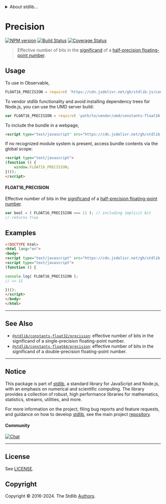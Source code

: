 <!--

@license Apache-2.0

Copyright (c) 2018 The Stdlib Authors.

Licensed under the Apache License, Version 2.0 (the "License");
you may not use this file except in compliance with the License.
You may obtain a copy of the License at

   http://www.apache.org/licenses/LICENSE-2.0

Unless required by applicable law or agreed to in writing, software
distributed under the License is distributed on an "AS IS" BASIS,
WITHOUT WARRANTIES OR CONDITIONS OF ANY KIND, either express or implied.
See the License for the specific language governing permissions and
limitations under the License.

-->


<details>
  <summary>
    About stdlib...
  </summary>
  <p>We believe in a future in which the web is a preferred environment for numerical computation. To help realize this future, we've built stdlib. stdlib is a standard library, with an emphasis on numerical and scientific computation, written in JavaScript (and C) for execution in browsers and in Node.js.</p>
  <p>The library is fully decomposable, being architected in such a way that you can swap out and mix and match APIs and functionality to cater to your exact preferences and use cases.</p>
  <p>When you use stdlib, you can be absolutely certain that you are using the most thorough, rigorous, well-written, studied, documented, tested, measured, and high-quality code out there.</p>
  <p>To join us in bringing numerical computing to the web, get started by checking us out on <a href="https://github.com/stdlib-js/stdlib">GitHub</a>, and please consider <a href="https://opencollective.com/stdlib">financially supporting stdlib</a>. We greatly appreciate your continued support!</p>
</details>

# Precision

[![NPM version][npm-image]][npm-url] [![Build Status][test-image]][test-url] [![Coverage Status][coverage-image]][coverage-url] <!-- [![dependencies][dependencies-image]][dependencies-url] -->

> Effective number of bits in the [significand][significand] of a [half-precision floating-point number][ieee754].



<section class="usage">

## Usage

To use in Observable,

```javascript
FLOAT16_PRECISION = require( 'https://cdn.jsdelivr.net/gh/stdlib-js/constants-float16-precision@v0.2.2-umd/browser.js' )
```

To vendor stdlib functionality and avoid installing dependency trees for Node.js, you can use the UMD server build:

```javascript
var FLOAT16_PRECISION = require( 'path/to/vendor/umd/constants-float16-precision/index.js' )
```

To include the bundle in a webpage,

```html
<script type="text/javascript" src="https://cdn.jsdelivr.net/gh/stdlib-js/constants-float16-precision@v0.2.2-umd/browser.js"></script>
```

If no recognized module system is present, access bundle contents via the global scope:

```html
<script type="text/javascript">
(function () {
    window.FLOAT16_PRECISION;
})();
</script>
```

#### FLOAT16_PRECISION

Effective number of bits in the [significand][significand] of a [half-precision floating-point number][ieee754].

```javascript
var bool = ( FLOAT16_PRECISION === 11 ); // including implicit bit
// returns true
```

</section>

<!-- /.usage -->

<section class="examples">

## Examples

<!-- TODO: better example -->

<!-- eslint no-undef: "error" -->

```html
<!DOCTYPE html>
<html lang="en">
<body>
<script type="text/javascript" src="https://cdn.jsdelivr.net/gh/stdlib-js/constants-float16-precision@v0.2.2-umd/browser.js"></script>
<script type="text/javascript">
(function () {

console.log( FLOAT16_PRECISION );
// => 11

})();
</script>
</body>
</html>
```

</section>

<!-- /.examples -->

<!-- Section for related `stdlib` packages. Do not manually edit this section, as it is automatically populated. -->

<section class="related">

* * *

## See Also

-   <span class="package-name">[`@stdlib/constants-float32/precision`][@stdlib/constants/float32/precision]</span><span class="delimiter">: </span><span class="description">effective number of bits in the significand of a single-precision floating-point number.</span>
-   <span class="package-name">[`@stdlib/constants-float64/precision`][@stdlib/constants/float64/precision]</span><span class="delimiter">: </span><span class="description">effective number of bits in the significand of a double-precision floating-point number.</span>

</section>

<!-- /.related -->

<!-- Section for all links. Make sure to keep an empty line after the `section` element and another before the `/section` close. -->


<section class="main-repo" >

* * *

## Notice

This package is part of [stdlib][stdlib], a standard library for JavaScript and Node.js, with an emphasis on numerical and scientific computing. The library provides a collection of robust, high performance libraries for mathematics, statistics, streams, utilities, and more.

For more information on the project, filing bug reports and feature requests, and guidance on how to develop [stdlib][stdlib], see the main project [repository][stdlib].

#### Community

[![Chat][chat-image]][chat-url]

---

## License

See [LICENSE][stdlib-license].


## Copyright

Copyright &copy; 2016-2024. The Stdlib [Authors][stdlib-authors].

</section>

<!-- /.stdlib -->

<!-- Section for all links. Make sure to keep an empty line after the `section` element and another before the `/section` close. -->

<section class="links">

[npm-image]: http://img.shields.io/npm/v/@stdlib/constants-float16-precision.svg
[npm-url]: https://npmjs.org/package/@stdlib/constants-float16-precision

[test-image]: https://github.com/stdlib-js/constants-float16-precision/actions/workflows/test.yml/badge.svg?branch=v0.2.2
[test-url]: https://github.com/stdlib-js/constants-float16-precision/actions/workflows/test.yml?query=branch:v0.2.2

[coverage-image]: https://img.shields.io/codecov/c/github/stdlib-js/constants-float16-precision/main.svg
[coverage-url]: https://codecov.io/github/stdlib-js/constants-float16-precision?branch=main

<!--

[dependencies-image]: https://img.shields.io/david/stdlib-js/constants-float16-precision.svg
[dependencies-url]: https://david-dm.org/stdlib-js/constants-float16-precision/main

-->

[chat-image]: https://img.shields.io/gitter/room/stdlib-js/stdlib.svg
[chat-url]: https://app.gitter.im/#/room/#stdlib-js_stdlib:gitter.im

[stdlib]: https://github.com/stdlib-js/stdlib

[stdlib-authors]: https://github.com/stdlib-js/stdlib/graphs/contributors

[umd]: https://github.com/umdjs/umd
[es-module]: https://developer.mozilla.org/en-US/docs/Web/JavaScript/Guide/Modules

[deno-url]: https://github.com/stdlib-js/constants-float16-precision/tree/deno
[deno-readme]: https://github.com/stdlib-js/constants-float16-precision/blob/deno/README.md
[umd-url]: https://github.com/stdlib-js/constants-float16-precision/tree/umd
[umd-readme]: https://github.com/stdlib-js/constants-float16-precision/blob/umd/README.md
[esm-url]: https://github.com/stdlib-js/constants-float16-precision/tree/esm
[esm-readme]: https://github.com/stdlib-js/constants-float16-precision/blob/esm/README.md
[branches-url]: https://github.com/stdlib-js/constants-float16-precision/blob/main/branches.md

[stdlib-license]: https://raw.githubusercontent.com/stdlib-js/constants-float16-precision/main/LICENSE

[ieee754]: https://en.wikipedia.org/wiki/IEEE_754-1985

[significand]: https://en.wikipedia.org/wiki/Significand

<!-- <related-links> -->

[@stdlib/constants/float32/precision]: https://github.com/stdlib-js/constants-float32-precision/tree/umd

[@stdlib/constants/float64/precision]: https://github.com/stdlib-js/constants-float64-precision/tree/umd

<!-- </related-links> -->

</section>

<!-- /.links -->
